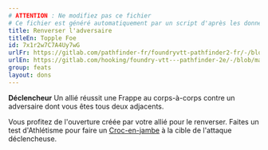 ```yaml
---
# ATTENTION : Ne modifiez pas ce fichier
# Ce fichier est généré automatiquement par un script d'après les données du module Foundry VTT officiel et de sa traduction
title: Renverser l'adversaire
titleEn: Topple Foe
id: 7x1r2w7C7A4Uy7wG
urlFr: https://gitlab.com/pathfinder-fr/foundryvtt-pathfinder2-fr/-/blob/master/data/feats/7x1r2w7C7A4Uy7wG.htm
urlEn: https://gitlab.com/hooking/foundry-vtt---pathfinder-2e/-/blob/master/packs/data/feats.db/topple-foe.json
group: feats
layout: dons
---
```

**Déclencheur** Un allié réussit une Frappe au corps-à-corps contre un adversaire dont vous êtes tous deux adjacents.

Vous profitez de l'ouverture créée par votre allié pour le renverser. Faites un test d'Athlétisme pour faire un [Croc-en-jambe](../actions/croc-en-jambe.md) à la cible de l'attaque déclencheuse.


